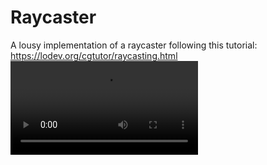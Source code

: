 # Raycaster

A lousy implementation of a raycaster following this tutorial: https://lodev.org/cgtutor/raycasting.html
![See it](https://github.com/floriansimon1/perlin/raw/main/output.mov "A video demo of the program in this repo")

